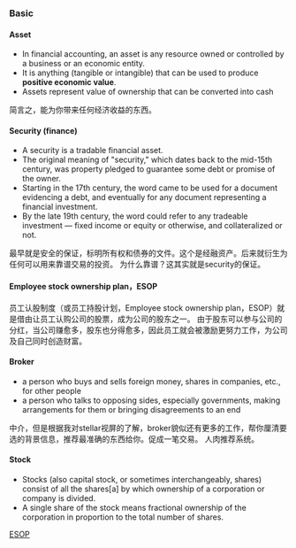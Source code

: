 ### Basic

#### Asset

- In financial accounting, an asset is any resource owned or controlled by a business or an economic entity.
- It is anything (tangible or intangible) that can be used to produce **positive economic value**. 
- Assets represent value of ownership that can be converted into cash 

简言之，能为你带来任何经济收益的东西。

#### Security (finance)

- A security is a tradable financial asset.
- The original meaning of "security," which dates back to the mid-15th century, was property pledged to guarantee some debt or promise of the owner.
- Starting in the 17th century, the word came to be used for a document evidencing a debt, and eventually for any document representing a financial investment.
- By the late 19th century, the word could refer to any tradeable investment — fixed income or equity or otherwise, and collateralized or not.

最早就是安全的保证，标明所有权和债券的文件。这个是经融资产。后来就衍生为任何可以用来靠谱交易的投资。
为什么靠谱？这其实就是security的保证。

#### Employee stock ownership plan，ESOP

员工认股制度（或员工持股计划，Employee stock ownership plan，ESOP）就是借由让员工认购公司的股票，成为公司的股东之一。 由于股东可以参与公司的分红，当公司赚愈多，股东也分得愈多，因此员工就会被激励更努力工作，为公司及自己同时创造财富。

#### Broker

- a person who buys and sells foreign money, shares in companies, etc., for other people
- a person who talks to opposing sides, especially governments, making arrangements for them or bringing disagreements to an end

中介，但是根据我对stellar视屏的了解，broker貌似还有更多的工作，帮你厘清要选的背景信息，推荐最准确的东西给你。促成一笔交易。
人肉推荐系统。

#### Stock

- Stocks (also capital stock, or sometimes interchangeably, shares) consist of all the shares[a] by which ownership of a corporation or company is divided.
- A single share of the stock means fractional ownership of the corporation in proportion to the total number of shares.

[ESOP](https://zh.wikipedia.org/zh-cn/%E5%93%A1%E5%B7%A5%E8%AA%8D%E8%82%A1%E5%88%B6%E5%BA%A6)<br>